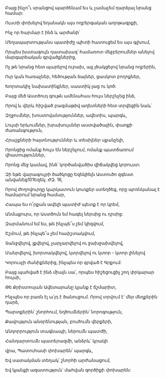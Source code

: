 Բայց ինչո՞ւ սրանցով պարծենամ ես և չամաչեմ դարձյալ նրանց համար:


Ուստի փոխելով եղանակն այս ողբերգական աղոթագրքի,


Ինչ որ հարմար է ինձ և արժանի՝


Մեղապարտությանս պատիժը պիտի հատուցեմ ես այս գլխում,


Որպես խստագույն դատախազ՝ համառոտ մեջբերումներ անելով մարգարեական գրվածքներից,


Ոչ թե նրանց հետ պարելով ուրախ, այլ լծակցելով նրանց ողբերին,


Ուր կան հառաչներ, հեծության ձայներ, ցասկոտ բողոքներ,


Խորտակիչ նախատինքներ, սաստիկ լաց ու կոծ:


Բայց մեծ Աստծուդ գութն ամենահաս հույս ներշնչեց ինձ,


Որով և վերև հիշված բազմաթիվ աղետների հետ տրվեցին նաև՝


Զղջումներ, խոստովանություններ, ավետիս, պարգև,


Լույսի երևումներ, խրախույսներ աստվածային, փառքի ժառանգություն,


Հրաշքների հայտնություններ և տեսիլներ սքանչելի,


Որոնցից ոմանք հույս են ներշնչում, ոմանք պատճառում վհատություններ,


Որոնց մեջ կամավ, ինձ՝ կործանվածիս վիճակվեց կորուստ:


Զի եթե վարագույրի ծածկոցը Եզեկիելն Աստուծո զգեստ անվանեց101Եզեկ. ԺԶ. 16,


Որով ժողովուրդը կարկատուն կուռքեր ստեղծեց, որը պոռնկանալ է համարում նրանց համար,


Հապա ես ո՜րքան ավելի պատիժ պետք է որ կրեմ,


Անմաքուրս, որ Աստծուն եմ հագել ներսից ու դրսից:


Զարմանում եմ ես, թե ինչպե՜ս չեմ կիզվում,


Շշմում, թե ինչպե՜ս չեմ հափշտակվում,


Տանջվելով, լքվելով, չարչարվելով ու ջախջախվելով,


Մանրվելով, խորտակվելով, կտրվելով ու կտոր - կտոր լինելով


Կորուսչի ժանիքներից, ինչպես որ գրված է Գրքում:


Բայց պահված է ինձ միայն սա՛, որպես հիշեցուցիչ շող փրկարար հույսի,


Թե Քրիստոսյան Ավետարանը կյանք է ճշմարիտ,


Ինչպես որ բառն էլ ա՛յդ է ծանուցում. Որով տրվում է՝ մեր մեղքերին դարձ,


Պարտքերին՝ շնորհում, եղծումներին՝ նորոգություն,


Քավություն անօրենության, բուժումն վերքերի,


Անդորրություն տագնապի, ներումն պատժի,


Հանդարտումն պատերազմի, անձրև՝ կրակի


վրա, Պատուհասի փոխարեն՝ պարգև,


Եվ սատակման տեղակ՝ շնորհի արժանացում,


Եվ կյանքի ազատություն՝ մահվան գործիքի փոխարեն: